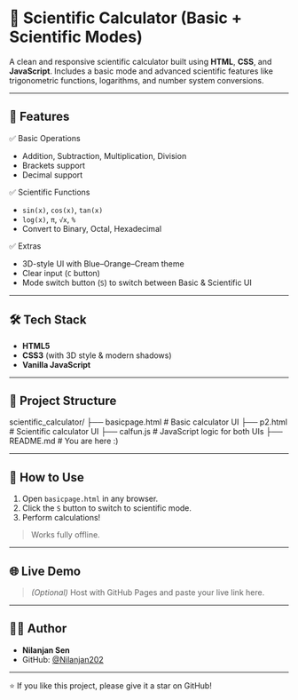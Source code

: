 # 🧮 Scientific Calculator (Basic + Scientific Modes)

A clean and responsive scientific calculator built using **HTML**, **CSS**, and **JavaScript**. Includes a basic mode and advanced scientific features like trigonometric functions, logarithms, and number system conversions.

---
## 🔧 Features

✅ Basic Operations  
- Addition, Subtraction, Multiplication, Division  
- Brackets support  
- Decimal support

✅ Scientific Functions  
- `sin(x)`, `cos(x)`, `tan(x)`  
- `log(x)`, `π`, `√x`, `%`  
- Convert to Binary, Octal, Hexadecimal

✅ Extras  
- 3D-style UI with Blue–Orange–Cream theme  
- Clear input (`C` button)  
- Mode switch button (`S`) to switch between Basic & Scientific UI  

---

## 🛠️ Tech Stack

- **HTML5**
- **CSS3** (with 3D style & modern shadows)
- **Vanilla JavaScript**

---

## 📁 Project Structure
scientific_calculator/
├── basicpage.html # Basic calculator UI
├── p2.html # Scientific calculator UI
├── calfun.js # JavaScript logic for both UIs
├── README.md # You are here :)


---

## 🚀 How to Use

1. Open `basicpage.html` in any browser.
2. Click the `S` button to switch to scientific mode.
3. Perform calculations!

> Works fully offline.

---

## 🌐 Live Demo

> *(Optional)* Host with GitHub Pages and paste your live link here.

---

## 👨‍💻 Author

- **Nilanjan Sen**  
- GitHub: [@Nilanjan202](https://github.com/Nilanjan202)

---

⭐ If you like this project, please give it a star on GitHub!
